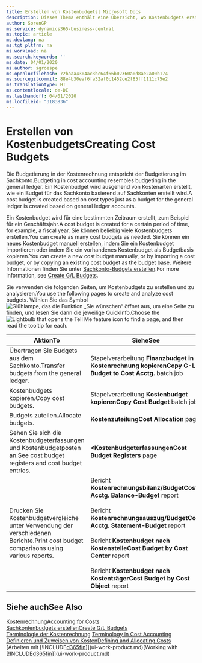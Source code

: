 ```yaml
---
title: Erstellen von Kostenbudgets| Microsoft Docs
description: Dieses Thema enthält eine Übersicht, wo Kostenbudgets erstellt und analysiert werden.
author: SorenGP
ms.service: dynamics365-business-central
ms.topic: article
ms.devlang: na
ms.tgt_pltfrm: na
ms.workload: na
ms.search.keywords: ''
ms.date: 04/01/2020
ms.author: sgroespe
ms.openlocfilehash: 72baaa4304ac3bc64f66b02360a0d8ae2a00b174
ms.sourcegitcommit: 88e4b30eaf6fa32af0c1452ce2f85ff1111c75e2
ms.translationtype: HT
ms.contentlocale: de-DE
ms.lasthandoff: 04/01/2020
ms.locfileid: "3183836"
---
```

# <a name="creating-cost-budgets"></a><span data-ttu-id="5c0d9-103">Erstellen von Kostenbudgets</span><span class="sxs-lookup"><span data-stu-id="5c0d9-103">Creating Cost Budgets</span></span>
<span data-ttu-id="5c0d9-104">Die Budgetierung in der Kostenrechnung entspricht der Budgetierung im Sachkonto.</span><span class="sxs-lookup"><span data-stu-id="5c0d9-104">Budgeting in cost accounting resembles budgeting in the general ledger.</span></span> <span data-ttu-id="5c0d9-105">Ein Kostenbudget wird ausgehend von Kostenarten erstellt, wie ein Budget für das Sachkonto basierend auf Sachkonten erstellt wird.</span><span class="sxs-lookup"><span data-stu-id="5c0d9-105">A cost budget is created based on cost types just as a budget for the general ledger is created based on general ledger accounts.</span></span>  

<span data-ttu-id="5c0d9-106">Ein Kostenbudget wird für eine bestimmten Zeitraum erstellt, zum Beispiel für ein Geschäftsjahr.</span><span class="sxs-lookup"><span data-stu-id="5c0d9-106">A cost budget is created for a certain period of time, for example, a fiscal year.</span></span> <span data-ttu-id="5c0d9-107">Sie können beliebig viele Kostenbudgets erstellen.</span><span class="sxs-lookup"><span data-stu-id="5c0d9-107">You can create as many cost budgets as needed.</span></span> <span data-ttu-id="5c0d9-108">Sie können ein neues Kostenbudget manuell erstellen, indem Sie ein Kostenbudget importieren oder indem Sie ein vorhandenes Kostenbudget als Budgetbasis kopieren.</span><span class="sxs-lookup"><span data-stu-id="5c0d9-108">You can create a new cost budget manually, or by importing a cost budget, or by copying an existing cost budget as the budget base.</span></span> <span data-ttu-id="5c0d9-109">Weitere Informationen finden Sie unter [Sachkonto-Budgets erstellen](finance-how-create-budgets.md).</span><span class="sxs-lookup"><span data-stu-id="5c0d9-109">For more information, see [Create G/L Budgets](finance-how-create-budgets.md).</span></span>

<span data-ttu-id="5c0d9-110">Sie verwenden die folgenden Seiten, um Kostenbudgets zu erstellen und zu analysieren.</span><span class="sxs-lookup"><span data-stu-id="5c0d9-110">You use the following pages to create and analyze cost budgets.</span></span> <span data-ttu-id="5c0d9-111">Wählen Sie das Symbol ![Glühlampe, das die Funktion „Sie wünschen“ öffnet](media/ui-search/search_small.png "Was möchten Sie tun?") aus, um eine Seite zu finden, und lesen Sie dann die jeweilige QuickInfo.</span><span class="sxs-lookup"><span data-stu-id="5c0d9-111">Choose the ![Lightbulb that opens the Tell Me feature](media/ui-search/search_small.png "Tell me what you want to do") icon to find a page, and then read the tooltip for each.</span></span>

|<span data-ttu-id="5c0d9-112">Aktion</span><span class="sxs-lookup"><span data-stu-id="5c0d9-112">To</span></span>|<span data-ttu-id="5c0d9-113">Siehe</span><span class="sxs-lookup"><span data-stu-id="5c0d9-113">See</span></span>|  
|--------|---------|  
|<span data-ttu-id="5c0d9-114">Übertragen Sie Budgets aus dem Sachkonto.</span><span class="sxs-lookup"><span data-stu-id="5c0d9-114">Transfer budgets from the general ledger.</span></span>|<span data-ttu-id="5c0d9-115">Stapelverarbeitung **Finanzbudget in Kostenrechnung kopieren**</span><span class="sxs-lookup"><span data-stu-id="5c0d9-115">**Copy G-L Budget to Cost Acctg.** batch job</span></span>|  
|<span data-ttu-id="5c0d9-116">Kostenbudgets kopieren.</span><span class="sxs-lookup"><span data-stu-id="5c0d9-116">Copy cost budgets.</span></span>|<span data-ttu-id="5c0d9-117">Stapelverarbeitung **Kostenbudget kopieren**</span><span class="sxs-lookup"><span data-stu-id="5c0d9-117">**Copy Cost Budget** batch job</span></span>|  
|<span data-ttu-id="5c0d9-118">Budgets zuteilen.</span><span class="sxs-lookup"><span data-stu-id="5c0d9-118">Allocate budgets.</span></span>|<span data-ttu-id="5c0d9-119">**Kostenzuteilung**</span><span class="sxs-lookup"><span data-stu-id="5c0d9-119">**Cost Allocation** page</span></span>|  
|<span data-ttu-id="5c0d9-120">Sehen Sie sich die Kostenbudgeterfassungen und Kostenbudgetposten an.</span><span class="sxs-lookup"><span data-stu-id="5c0d9-120">See cost budget registers and cost budget entries.</span></span>|<span data-ttu-id="5c0d9-121">**<Kostenbudgeterfassungen**</span><span class="sxs-lookup"><span data-stu-id="5c0d9-121">**Cost Budget Registers** page</span></span>|  
|<span data-ttu-id="5c0d9-122">Drucken Sie Kostenbudgetvergleiche unter Verwendung der verschiedenen Berichte.</span><span class="sxs-lookup"><span data-stu-id="5c0d9-122">Print cost budget comparisons using various reports.</span></span>|<span data-ttu-id="5c0d9-123">Bericht **Kostenrechnungsbilanz/Budget**</span><span class="sxs-lookup"><span data-stu-id="5c0d9-123">**Cost Acctg. Balance-Budget** report</span></span><br /><br /> <span data-ttu-id="5c0d9-124">Bericht **Kostenrechnungsauszug/Budget**</span><span class="sxs-lookup"><span data-stu-id="5c0d9-124">**Cost Acctg. Statement-Budget** report</span></span><br /><br /> <span data-ttu-id="5c0d9-125">Bericht **Kostenbudget nach Kostenstelle**</span><span class="sxs-lookup"><span data-stu-id="5c0d9-125">**Cost Budget by Cost Center** report</span></span><br /><br /> <span data-ttu-id="5c0d9-126">Bericht **Kostenbudget nach Kostenträger**</span><span class="sxs-lookup"><span data-stu-id="5c0d9-126">**Cost Budget by Cost Object** report</span></span>|  

## <a name="see-also"></a><span data-ttu-id="5c0d9-127">Siehe auch</span><span class="sxs-lookup"><span data-stu-id="5c0d9-127">See Also</span></span>  
[<span data-ttu-id="5c0d9-128">Kostenrechnung</span><span class="sxs-lookup"><span data-stu-id="5c0d9-128">Accounting for Costs</span></span>](finance-manage-cost-accounting.md)  
[<span data-ttu-id="5c0d9-129">Sachkontenbudgets erstellen</span><span class="sxs-lookup"><span data-stu-id="5c0d9-129">Create G/L Budgets</span></span>](finance-how-create-budgets.md)  
<span data-ttu-id="5c0d9-130">[Terminologie der Kostenrechnung](finance-terminology-in-cost-accounting.md) </span><span class="sxs-lookup"><span data-stu-id="5c0d9-130">[Terminology in Cost Accounting](finance-terminology-in-cost-accounting.md) </span></span>  
[<span data-ttu-id="5c0d9-131">Definieren und Zuweisen von Kosten</span><span class="sxs-lookup"><span data-stu-id="5c0d9-131">Defining and Allocating Costs</span></span>](finance-define-and-allocate-costs.md)  
<span data-ttu-id="5c0d9-132">[Arbeiten mit [!INCLUDE[d365fin](includes/d365fin_md.md)]](ui-work-product.md)</span><span class="sxs-lookup"><span data-stu-id="5c0d9-132">[Working with [!INCLUDE[d365fin](includes/d365fin_md.md)]](ui-work-product.md)</span></span>
